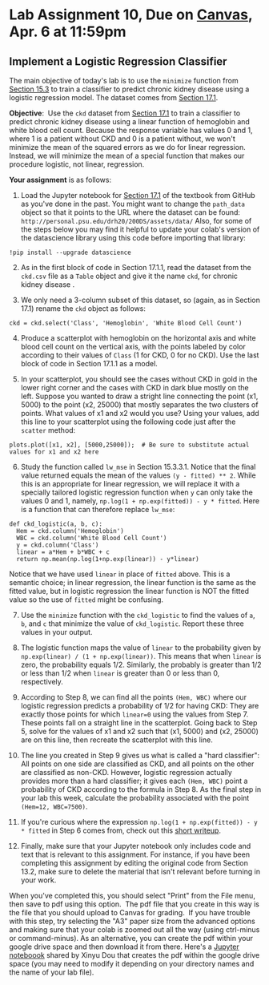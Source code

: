# Lab Assignment 10, Due on [Canvas](https://psu.instructure.com/courses/2174978/modules/items/35216133), Apr. 6 at 11:59pm
## Implement a Logistic Regression Classifier

The main objective of today's lab is to use the `minimize` function from [Section 15.3](https://inferentialthinking.com/chapters/15/3/Method_of_Least_Squares.html) to train a classifier to predict chronic kidney disease using a logistic regression model.  The dataset comes from [Section 17.1](https://inferentialthinking.com/chapters/17/1/Nearest_Neighbors.html).

**Objective**:  Use the `ckd` dataset from [Section 17.1](https://inferentialthinking.com/chapters/17/1/Nearest_Neighbors.html) to train a classifier to predict chronic kidney disease using a linear function of hemoglobin and white blood cell count.  Because the response variable has values 0 and 1, where 1 is a patient without CKD and 0 is a patient without, we won't minimize the mean of the squared errors as we do for linear regression.  Instead, we will minimize the mean of a special function that makes our procedure logistic, not linear, regression.

**Your assignment** is as follows:

1. Load the Jupyter notebook for [Section 17.1](https://inferentialthinking.com/chapters/17/1/Nearest_Neighbors.html) of the textbook from GitHub as you've done in the past. You might want to change the `path_data` object so that it points to the URL where the dataset can be found:  `http://personal.psu.edu/drh20/200DS/assets/data/` Also, for some of the steps below you may find it helpful to update your colab's version of the datascience library using this code before importing that library:
```
!pip install --upgrade datascience
```

2. As in the first block of code in Section 17.1.1, read the dataset from the `ckd.csv` file as a `Table` object and give it the name `ckd`, for chronic kidney disease . 

3. We only need a 3-column subset of this dataset, so (again, as in Section 17.1) rename the `ckd` object as follows:
```
ckd = ckd.select('Class', 'Hemoglobin', 'White Blood Cell Count')
```
4. Produce a scatterplot with hemoglobin on the horizontal axis and white blood cell count on the vertical axis, with the points labeled by color according to their values of `Class` (1 for CKD, 0 for no CKD). Use the last block of code in Section 17.1.1 as a model.  

5. In your scatterplot, you should see the cases without CKD in gold in the lower right corner and the cases with CKD in dark blue mostly on the left.  Suppose you wanted to draw a stright line connecting the point (x1, 5000) to the point (x2, 25000) that mostly separates the two clusters of points.  What values of x1 and x2 would you use?  Using your values, add this line to your scatterplot using the following code just after the `scatter` method:
```
plots.plot([x1, x2], [5000,25000]);  # Be sure to substitute actual values for x1 and x2 here
```

6. Study the function called `lw_mse` in Section 15.3.3.1.  Notice that the final value returned equals the mean of the values `(y - fitted) ** 2`.  While this is an appropriate for linear regression, we will replace it with a specially tailored logistic regression function when `y` can only take the values 0 and 1, namely, `np.log(1 + np.exp(fitted)) - y * fitted`.  Here is a function that can therefore replace `lw_mse`:
```
def ckd_logistic(a, b, c):
  Hem = ckd.column('Hemoglobin')
  WBC = ckd.column('White Blood Cell Count')
  y = ckd.column('Class')
  linear = a*Hem + b*WBC + c
  return np.mean(np.log(1+np.exp(linear)) - y*linear)
```
Notice that we have used `linear` in place of `fitted` above.  This is a semantic choice; in linear regression, the linear function is the same as the fitted value, but in logistic regression the linear function is NOT the fitted value so the use of `fitted` might be confusing.

7. Use the `minimize` function with the `ckd_logistic` to find the values of `a`, `b`, and `c` that minimize the value of `ckd_logistic`.  Report these three values in your output.

8. The logistic function maps the value of `linear` to the probability given by `np.exp(linear) / (1 + np.exp(linear))`.  This means that when `linear` is zero, the probability equals 1/2.  Similarly, the probably is greater than 1/2 or less than 1/2 when `linear` is greater than 0 or less than 0, respectively.  

9. According to Step 8, we can find all the points `(Hem, WBC)` where our logistic regression predicts a probability of 1/2 for having CKD:  They are exactly those points for which `linear=0` using the values from Step 7.  These points fall on a straight line in the scatterplot.  Going back to Step 5, solve for the values of x1 and x2 such that (x1, 5000) and (x2, 25000) are on this line, then recreate the scatterplot with this line.  

10. The line you created in Step 9 gives us what is called a "hard classifier":  All points on one side are classified as CKD, and all points on the other are classified as non-CKD.  However, logistic regression actually provides more than a hard classifier; it gives each `(Hem, WBC)` point a probability of CKD according to the formula in Step 8.  As the final step in your lab this week, calculate the probability associated with the point `(Hem=12, WBC=7500)`.
 
11. If you're curious where the expression `np.log(1 + np.exp(fitted)) - y * fitted` in Step 6 comes from, check out this [short writeup](https://github.com/DS200-SP2022-Hunter/Week11-Mar29/blob/main/LogisticRegression.pdf).
  
12.  Finally, make sure that your Jupyter notebook only includes code and text that is relevant to this assignment.  For instance, if you have been completing this assignment by editing the original code from Section 13.2, make sure to delete the material that isn't relevant before turning in your work.

When you've completed this, you should select "Print" from the File menu, then save to pdf using this option.  The pdf file that you create in this way is the file that you should upload to Canvas for grading.  If you have trouble with this step, try selecting the "A3" paper size from the advanced options and making sure that your colab is zoomed out all the way (using ctrl-minus or command-minus).  As an alternative, you can create the pdf within your google drive space and then download it from there.  Here's a [Jupyter noteboook](https://github.com/DS200-SP2022-Hunter/Week11-Mar29/blob/main/convert_pdf.ipynb) shared by Xinyu Dou that creates the pdf within the google drive space (you may need to modify it depending on your directory names and the name of your lab file).


